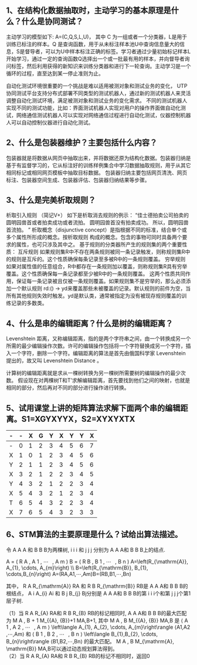 ## 1、在结构化数据抽取时，主动学习的基本原理是什么？什么是协同测试？
主动学习的模型如下:
A=(C,Q,S,L,U)，
其中 C 为一组或者一个分类器，L是用于训练已标注的样本。Q 是查询函数，用于从未标注样本池U中查询信息量大的信息，S是督导者，可以为U中样本标注正确的标签。学习者通过少量初始标记样本L开始学习，通过一定的查询函数Q选择出一个或一批最有用的样本，并向督导者询问标签，然后利用获得的新知识来训练分类器和进行下一轮查询。主动学习是一个循环的过程，直至达到某一停止准则为止。

自动化测试环境很重要的一个挑战是难以适用被测对象和测试业务的变化， UTP协同测试平台支持分布式部署不同类型的测试机器人，通过新的测试机器人来灵活调整自动化测试环境，满足被测对象和测试业务的变化需求。
不同的测试机器人实现不同的测试功能，比如：界面测试机器人实现对用户的操作界面做自动化测试，网络通信测试机器人可以实现对网络通信过程进行自动化测试，仪器控制机器人可以自动控制仪器进行自动化测试。

## 2、什么是包装器维护？主要包括什么内容？
包装器就是将数据从网页中抽取出来，并将数据还原为结构化数据。包装器归纳是基于有监督学习的，它从标注好的训练样例集合中学习数据抽取规则，用于从其它相同标记或相同网页模板中抽取目标数据。
包装器归纳主要包括网页清洗、网页标注、包装器空间生成、包装器评估、包装器归纳结果等步骤。


## 3、什么是完美析取规则？
析取引入规则 （简记V+） 如下是析取消去规则的例示： “佳士德拍卖公司拍卖的圆明园兽首或者拍卖成功或者流拍。 圆明园兽首没有拍卖成功。 所以，圆明园兽首流拍。 ”
析取概念（disjunctive concept）是指根据不同的标准，结合单个或多个属性所形成的概念。按析取规则 构成的概念。包含的事物可同时具备两个要求的属性，也可只涉及其中之。
基于规则的分类器所产生的规则集的两个重要性质：
互斥规则 如果规则集R中不存在两条规则被同一条记录触发，则称规则集R中的规则是互斥的。这个性质确保每条记录至多被R中的一条规则覆盖。
穷举规则 如果对属性值的任意组合，R中都存在一条规则加以覆盖，则称规则集R具有穷举覆盖。这个性质确保每一条记录都至少被R中的一条规则覆盖。
这两个性质共同作用，保证每一条记录被且仅被一条规则覆盖。如果规则集不是穷举的，那么必须添加一个默认规则 rd:() → yd来覆盖那些未被覆盖的记录。默认规则的前件为空，当所有其他规则失效时触发。yd是默认类，通常被指定为没有被现存规则覆盖的训练记录的多数类。


## 4、什么是串的编辑距离？什么是树的编辑距离？
Levenshtein 距离，又称编辑距离，指的是两个字符串之间，由一个转换成另一个所需的最少编辑操作次数。许可的编辑操作包括将一个字符替换成另一个字符，插入一个字符，删除一个字符。编辑距离的算法是首先由俄国科学家 Levenshtein 提出的，故又叫 Levenshtein Distance 。

计算树的编辑距离就是求从一棵树转换为另一棵树所需要树的编辑操作的最少次数。 假设现在对两棵树T和T’求解编辑距离，首先要找到他们之间的映射，也就是相同的部分，然后再对不同的部分进行操作进行转换。


## 5、试用课堂上讲的矩阵算法求解下面两个串的编辑距离。S1=XGYXYYX，S2=XYXYXTX
| -   | -   | X   | G   | Y   | X   | Y   | Y   | X   |
| --- | --- | --- | --- | --- | --- | --- | --- | --- |
| -   | 0   | 1   | 2   | 3   | 4   | 5   | 6   | 7   |
| X   | 1   | 0   | 1   | 2   | 3   | 4   | 5   | 6   |
| Y   | 2   | 1   | 1   | 2   | 3   | 4   | 5   | 6   |
| X   | 3   | 2   | 1   | 2   | 2   | 3   | 4   | 5   |
| Y   | 4   | 3   | 2   | 1   | 2   | 2   | 3   | 4   |
| X   | 5   | 4   | 3   | 2   | 1   | 2   | 3   | 4   |
| T   | 6   | 5   | 4   | 3   | 2   | 2   | 3   | 4   |
| X   | 7   | 6   | 5   | 4   | 3   | 2   | 3   | 3   |


## 6、STM算法的主要原理是什么？试给出算法描述。
令 A A A 和 B B B为两棵树, i i i 和 j j j 分别为 A A A和 B B B上的结点.

A = ( R A , A 1 , ⋯   , A m ) B = ( R B , B 1 , ⋯   , B n ) A=\\left(R\_{\\mathrm{A}}, A\_{1}, \\cdots, A\_{m}\\right) \\\\ B=\\left(R\_{\\mathrm{B}}, B\_{1}, \\cdots,B\_{n}\\right) A\=(RA​,A1​,⋯,Am​)B\=(RB​,B1​,⋯,Bn​)

其中， R A R\_{\\mathrm{A}} RA​ 和 R B R\_{\\mathrm{B}} RB​是 A A A和 B B B的根结点， A i A\_{i} Ai​ 和 B j B\_{j} Bj​分别是 A A A和 B B B的第 i i i个和第 j j j个第1层子树.

（1）当 R A R\_{A} RA​和 R B R\_{B} RB​的标记相同时, A A A和 B B B的最大匹配为 M A , B + 1 M\_{{A}, {B}}+1 MA,B​+1, 其中 M A , B M\_{{A}, {B}} MA,B​ 是 ⟨ A 1 , A 2 , ⋯   , A m ⟩ \\left\\langle A\_{1}, A\_{2}, \\cdots, A\_{m}\\right\\rangle ⟨A1​,A2​,⋯,Am​⟩ 和 ⟨ B 1 , B 2 , ⋯   , B n ⟩ \\left\\langle B\_{1},B\_{2}, \\cdots, B\_{n}\\right\\rangle ⟨B1​,B2​,⋯,Bn​⟩ 的最大匹配。 M A , B M\_{\\mathrm{A}, \\mathrm{B}} MA,B​ 可以通过动态规划算法得到。  
（2）当 R A R\_{A} RA​和 R B R\_{B} RB​的标记不相同时，返回0

